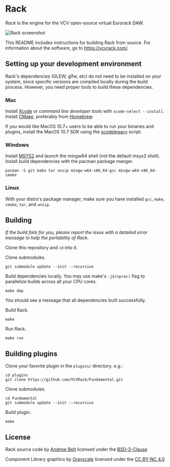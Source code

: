 # Rack

*Rack* is the engine for the VCV open-source virtual Eurorack DAW.

![Rack screenshot](https://vcvrack.com/images/screenshot.png)

This README includes instructions for building Rack from source. For information about the software, go to https://vcvrack.com/.

## Setting up your development environment

Rack's dependencies (GLEW, glfw, etc) do not need to be installed on your system, since specific versions are compiled locally during the build process. However, you need proper tools to build these dependencies.

### Mac

Install [Xcode](https://developer.apple.com/xcode/) or *command line developer tools* with `xcode-select --install`.
Install [CMake](https://cmake.org/), preferably from [Homebrew](https://brew.sh/).

If you would like MacOS 10.7+ users to be able to run your binaries and plugins, install the MacOS 10.7 SDK using the [xcodelegacy](https://github.com/devernay/xcodelegacy) script.

### Windows

Install [MSYS2](http://www.msys2.org/) and launch the mingw64 shell (not the default msys2 shell).
Install build dependencies with the pacman package manger.

	pacman -S git make tar unzip mingw-w64-x86_64-gcc mingw-w64-x86_64-cmake

### Linux

With your distro's package manager, make sure you have installed `gcc`, `make`, `cmake`, `tar`, and `unzip`.

## Building

*If the build fails for you, please report the issue with a detailed error message to help the portability of Rack.*

Clone this repository and `cd` into it.

Clone submodules.

	git submodule update --init --recursive

Build dependencies locally.
You may use make's `-j$(nproc)` flag to parallelize builds across all your CPU cores.

	make dep

You should see a message that all dependencies built successfully.

Build Rack.

	make

Run Rack.

	make run

## Building plugins

Clone your favorite plugin in the `plugins/` directory. e.g.:

	cd plugins
	git clone https://github.com/VCVRack/Fundamental.git

Clone submodules.

	cd Fundamental
	git submodule update --init --recursive

Build plugin.

	make

## License

Rack source code by [Andrew Belt](https://andrewbelt.name/) licensed under the [BSD-3-Clause](LICENSE.txt)

Component Library graphics by [Grayscale](http://grayscale.info/) licensed under the [CC BY-NC 4.0](https://creativecommons.org/licenses/by-nc/4.0/)
